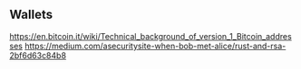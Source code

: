 ## Wallets
https://en.bitcoin.it/wiki/Technical_background_of_version_1_Bitcoin_addresses
https://medium.com/asecuritysite-when-bob-met-alice/rust-and-rsa-2bf6d63c84b8